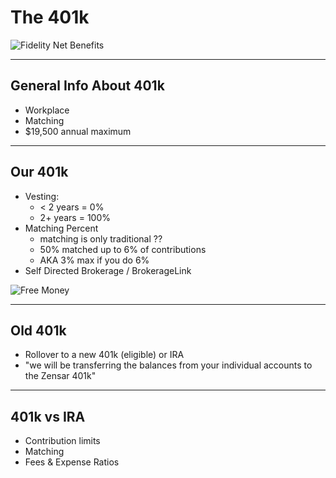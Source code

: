 # The 401k

![Fidelity Net Benefits](https://workplaceservices.fidelity.com/bin-public/06_NetBenefits_Content/images/navbarlogos/000715208.gif)

---

## General Info About 401k
- Workplace
- Matching
- $19,500 annual maximum

---

## Our 401k
- Vesting:
  - < 2 years = 0%
  - 2+ years = 100%
- Matching Percent
  - matching is only traditional ?? 
  - 50% matched up to 6% of contributions
  - AKA 3% max if you do 6% 
- Self Directed Brokerage / BrokerageLink

![Free Money](https://media.giphy.com/media/uFtywzELtkFzi/giphy.gif)

--- 

## Old 401k
- Rollover to a new 401k (eligible) or IRA
- "we will be transferring the balances from your individual accounts to the Zensar 401k"

---

## 401k vs IRA

- Contribution limits
- Matching
- Fees & Expense Ratios